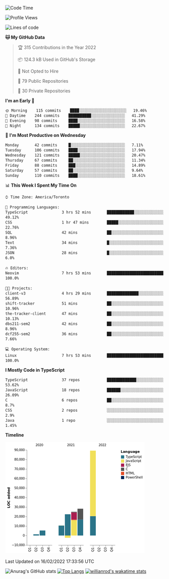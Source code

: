 <!--START_SECTION:waka-->
![Code Time](http://img.shields.io/badge/Code%20Time-152%20hrs%2059%20mins-blue)

![Profile Views](http://img.shields.io/badge/Profile%20Views-11-blue)

![Lines of code](https://img.shields.io/badge/From%20Hello%20World%20I%27ve%20Written-180%20Thousand%20lines%20of%20code-blue)

**🐱 My GitHub Data** 

> 🏆 315 Contributions in the Year 2022
 > 
> 📦 124.3 kB Used in GitHub's Storage 
 > 
> 🚫 Not Opted to Hire
 > 
> 📜 79 Public Repositories 
 > 
> 🔑 30 Private Repositories  
 > 
**I'm an Early 🐤** 

```text
🌞 Morning    115 commits    ████░░░░░░░░░░░░░░░░░░░░░   19.46% 
🌆 Daytime    244 commits    ██████████░░░░░░░░░░░░░░░   41.29% 
🌃 Evening    98 commits     ████░░░░░░░░░░░░░░░░░░░░░   16.58% 
🌙 Night      134 commits    █████░░░░░░░░░░░░░░░░░░░░   22.67%

```
📅 **I'm Most Productive on Wednesday** 

```text
Monday       42 commits     █░░░░░░░░░░░░░░░░░░░░░░░░   7.11% 
Tuesday      106 commits    ████░░░░░░░░░░░░░░░░░░░░░   17.94% 
Wednesday    121 commits    █████░░░░░░░░░░░░░░░░░░░░   20.47% 
Thursday     67 commits     ██░░░░░░░░░░░░░░░░░░░░░░░   11.34% 
Friday       88 commits     ███░░░░░░░░░░░░░░░░░░░░░░   14.89% 
Saturday     57 commits     ██░░░░░░░░░░░░░░░░░░░░░░░   9.64% 
Sunday       110 commits    ████░░░░░░░░░░░░░░░░░░░░░   18.61%

```


📊 **This Week I Spent My Time On** 

```text
⌚︎ Time Zone: America/Toronto

💬 Programming Languages: 
TypeScript               3 hrs 52 mins       ████████████░░░░░░░░░░░░░   49.12% 
CSS                      1 hr 47 mins        █████░░░░░░░░░░░░░░░░░░░░   22.76% 
SQL                      42 mins             ██░░░░░░░░░░░░░░░░░░░░░░░   8.96% 
Text                     34 mins             █░░░░░░░░░░░░░░░░░░░░░░░░   7.36% 
JSON                     28 mins             █░░░░░░░░░░░░░░░░░░░░░░░░   6.0%

🔥 Editors: 
Neovim                   7 hrs 53 mins       █████████████████████████   100.0%

🐱‍💻 Projects: 
client-v3                4 hrs 29 mins       ██████████████░░░░░░░░░░░   56.89% 
shift-tracker            51 mins             ██░░░░░░░░░░░░░░░░░░░░░░░   10.96% 
the-tracker-client       47 mins             ██░░░░░░░░░░░░░░░░░░░░░░░   10.13% 
dbs211-sem2              42 mins             ██░░░░░░░░░░░░░░░░░░░░░░░   8.96% 
dcf255-sem2              36 mins             ██░░░░░░░░░░░░░░░░░░░░░░░   7.66%

💻 Operating System: 
Linux                    7 hrs 53 mins       █████████████████████████   100.0%

```

**I Mostly Code in TypeScript** 

```text
TypeScript               37 repos            █████████████░░░░░░░░░░░░   53.62% 
JavaScript               18 repos            ██████░░░░░░░░░░░░░░░░░░░   26.09% 
C                        6 repos             ██░░░░░░░░░░░░░░░░░░░░░░░   8.7% 
CSS                      2 repos             ░░░░░░░░░░░░░░░░░░░░░░░░░   2.9% 
Java                     1 repo              ░░░░░░░░░░░░░░░░░░░░░░░░░   1.45%

```


**Timeline**

![Chart not found](https://raw.githubusercontent.com/wise-introvert/wise-introvert/master/charts/bar_graph.png) 


 Last Updated on 16/02/2022 17:33:56 UTC
<!--END_SECTION:waka-->

![Anurag's GitHub stats](https://github-readme-stats.vercel.app/api?username=wise-introvert&count_private=true&show_icons=true)
[![Top Langs](https://github-readme-stats.vercel.app/api/top-langs/?username=wise-introvert&langs_count=10)](https://github.com/anuraghazra/github-readme-stats)
[![willianrod's wakatime stats](https://github-readme-stats.vercel.app/api/wakatime?username=wiseintrovert)](https://github.com/anuraghazra/github-readme-stats)

